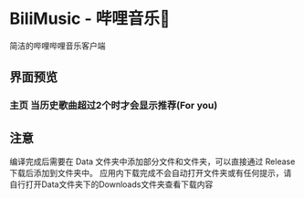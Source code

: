 # BiliMusic - 哔哩音乐🎵
简洁的哔哩哔哩音乐客户端
## 界面预览
<h3>主页 当历史歌曲超过2个时才会显示推荐(For you)<h3>

## 注意
编译完成后需要在 Data 文件夹中添加部分文件和文件夹，可以直接通过 Release 下载后添加到文件夹中。
应用内下载完成不会自动打开文件夹或有任何提示，请自行打开Data文件夹下的Downloads文件夹查看下载内容
